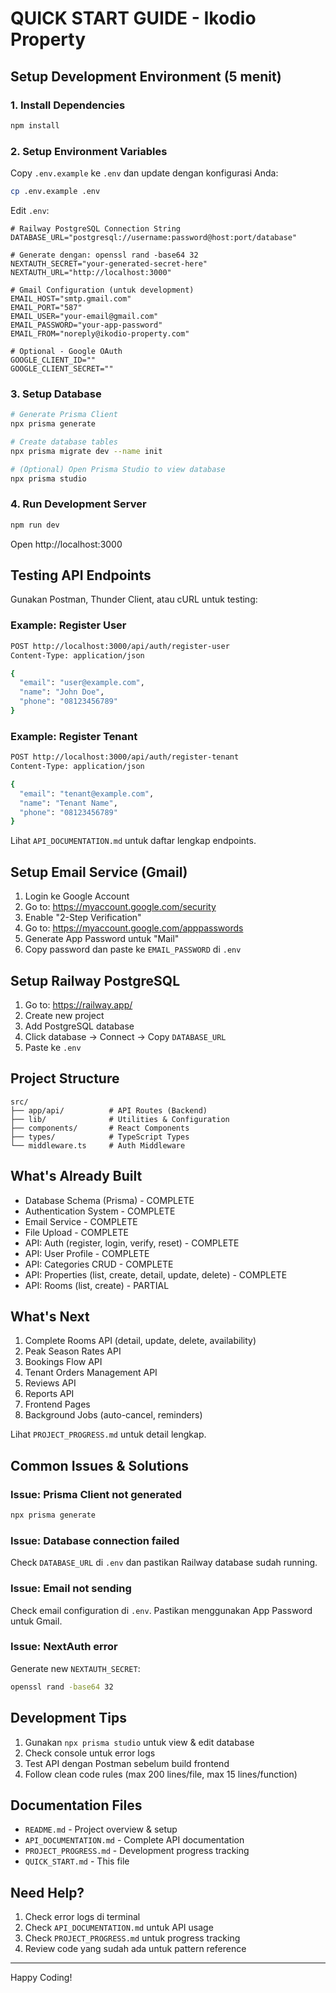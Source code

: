 # QUICK START GUIDE - Ikodio Property

## Setup Development Environment (5 menit)

### 1. Install Dependencies
```bash
npm install
```

### 2. Setup Environment Variables

Copy `.env.example` ke `.env` dan update dengan konfigurasi Anda:

```bash
cp .env.example .env
```

Edit `.env`:

```env
# Railway PostgreSQL Connection String
DATABASE_URL="postgresql://username:password@host:port/database"

# Generate dengan: openssl rand -base64 32
NEXTAUTH_SECRET="your-generated-secret-here"
NEXTAUTH_URL="http://localhost:3000"

# Gmail Configuration (untuk development)
EMAIL_HOST="smtp.gmail.com"
EMAIL_PORT="587"
EMAIL_USER="your-email@gmail.com"
EMAIL_PASSWORD="your-app-password"
EMAIL_FROM="noreply@ikodio-property.com"

# Optional - Google OAuth
GOOGLE_CLIENT_ID=""
GOOGLE_CLIENT_SECRET=""
```

### 3. Setup Database

```bash
# Generate Prisma Client
npx prisma generate

# Create database tables
npx prisma migrate dev --name init

# (Optional) Open Prisma Studio to view database
npx prisma studio
```

### 4. Run Development Server

```bash
npm run dev
```

Open http://localhost:3000

## Testing API Endpoints

Gunakan Postman, Thunder Client, atau cURL untuk testing:

### Example: Register User
```bash
POST http://localhost:3000/api/auth/register-user
Content-Type: application/json

{
  "email": "user@example.com",
  "name": "John Doe",
  "phone": "08123456789"
}
```

### Example: Register Tenant
```bash
POST http://localhost:3000/api/auth/register-tenant
Content-Type: application/json

{
  "email": "tenant@example.com",
  "name": "Tenant Name",
  "phone": "08123456789"
}
```

Lihat `API_DOCUMENTATION.md` untuk daftar lengkap endpoints.

## Setup Email Service (Gmail)

1. Login ke Google Account
2. Go to: https://myaccount.google.com/security
3. Enable "2-Step Verification"
4. Go to: https://myaccount.google.com/apppasswords
5. Generate App Password untuk "Mail"
6. Copy password dan paste ke `EMAIL_PASSWORD` di `.env`

## Setup Railway PostgreSQL

1. Go to: https://railway.app/
2. Create new project
3. Add PostgreSQL database
4. Click database -> Connect -> Copy `DATABASE_URL`
5. Paste ke `.env`

## Project Structure

```
src/
├── app/api/          # API Routes (Backend)
├── lib/              # Utilities & Configuration
├── components/       # React Components
├── types/            # TypeScript Types
└── middleware.ts     # Auth Middleware
```

## What's Already Built

- Database Schema (Prisma) - COMPLETE
- Authentication System - COMPLETE
- Email Service - COMPLETE
- File Upload - COMPLETE
- API: Auth (register, login, verify, reset) - COMPLETE
- API: User Profile - COMPLETE
- API: Categories CRUD - COMPLETE
- API: Properties (list, create, detail, update, delete) - COMPLETE
- API: Rooms (list, create) - PARTIAL

## What's Next

1. Complete Rooms API (detail, update, delete, availability)
2. Peak Season Rates API
3. Bookings Flow API
4. Tenant Orders Management API
5. Reviews API
6. Reports API
7. Frontend Pages
8. Background Jobs (auto-cancel, reminders)

Lihat `PROJECT_PROGRESS.md` untuk detail lengkap.

## Common Issues & Solutions

### Issue: Prisma Client not generated
```bash
npx prisma generate
```

### Issue: Database connection failed
Check `DATABASE_URL` di `.env` dan pastikan Railway database sudah running.

### Issue: Email not sending
Check email configuration di `.env`. Pastikan menggunakan App Password untuk Gmail.

### Issue: NextAuth error
Generate new `NEXTAUTH_SECRET`:
```bash
openssl rand -base64 32
```

## Development Tips

1. Gunakan `npx prisma studio` untuk view & edit database
2. Check console untuk error logs
3. Test API dengan Postman sebelum build frontend
4. Follow clean code rules (max 200 lines/file, max 15 lines/function)

## Documentation Files

- `README.md` - Project overview & setup
- `API_DOCUMENTATION.md` - Complete API documentation
- `PROJECT_PROGRESS.md` - Development progress tracking
- `QUICK_START.md` - This file

## Need Help?

1. Check error logs di terminal
2. Check `API_DOCUMENTATION.md` untuk API usage
3. Check `PROJECT_PROGRESS.md` untuk progress tracking
4. Review code yang sudah ada untuk pattern reference

---

Happy Coding!
